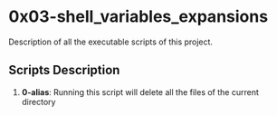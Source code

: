 # 0x03-shell_variables_expansions
Description of all the executable scripts of this project. 

## Scripts Description
1. **0-alias**: Running this script will delete all the files of the current directory 

